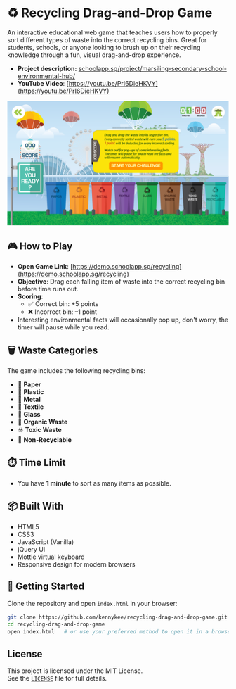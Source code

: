 # ♻️ Recycling Drag-and-Drop Game

An interactive educational web game that teaches users how to properly sort different types of waste into the correct recycling bins. Great for students, schools, or anyone looking to brush up on their recycling knowledge through a fun, visual drag-and-drop experience.

- **Project description:** [schoolapp.sg/project/marsiling-secondary-school-environmental-hub/](https://schoolapp.sg/project/marsiling-secondary-school-environmental-hub/)
- **YouTube Video**: [https://youtu.be/PrI6DieHKVY](https://youtu.be/PrI6DieHKVY)
    
![Game Screenshot](./assets/images/MSS_5.png) <!-- Replace with actual path or GitHub-hosted URL -->

## 🎮 How to Play
- **Open Game Link**: [https://demo.schoolapp.sg/recycling](https://demo.schoolapp.sg/recycling)
- **Objective**: Drag each falling item of waste into the correct recycling bin before time runs out.
- **Scoring**:
  - ✅ Correct bin: +5 points
  - ❌ Incorrect bin: –1 point
- Interesting environmental facts will occasionally pop up, don't worry, the timer will pause while you read.

## 🗑️ Waste Categories

The game includes the following recycling bins:

- 📄 **Paper**
- 🧴 **Plastic**
- 🥫 **Metal**
- 👕 **Textile**
- 🍾 **Glass**
- 🍌 **Organic Waste**
- ☣️ **Toxic Waste**
- 🚯 **Non-Recyclable**

## ⏱️ Time Limit

- You have **1 minute** to sort as many items as possible.

## 📦 Built With

- HTML5
- CSS3
- JavaScript (Vanilla)
- jQuery UI
- Mottie virtual keyboard
- Responsive design for modern browsers

## 🚀 Getting Started

Clone the repository and open `index.html` in your browser:

```bash
git clone https://github.com/kennykee/recycling-drag-and-drop-game.git
cd recycling-drag-and-drop-game
open index.html   # or use your preferred method to open it in a browser
```
## License

This project is licensed under the MIT License.  
See the [`LICENSE`](./LICENSE) file for full details.
